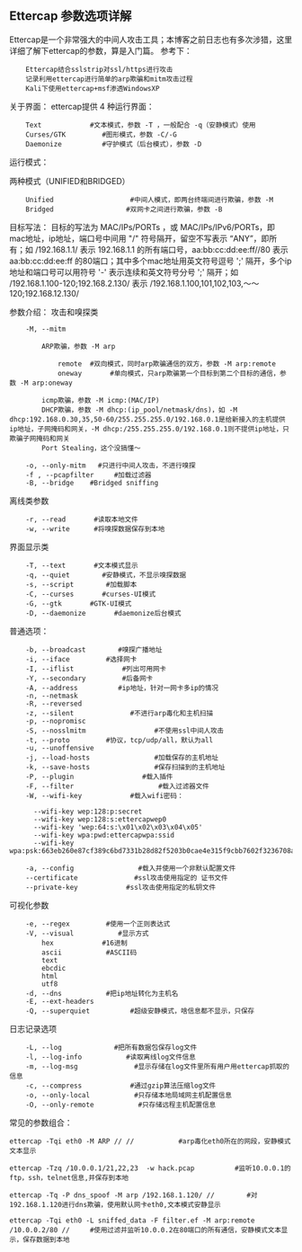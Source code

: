 ## Ettercap 参数选项详解

Ettercap是一个非常强大的中间人攻击工具；本博客之前日志也有多次涉猎，这里详细了解下ettercap的参数，算是入门篇。
参考下：
```text
    Ettercap结合sslstrip对ssl/https进行攻击
    记录利用ettercap进行简单的arp欺骗和mitm攻击过程
    Kali下使用ettercap+msf渗透WindowsXP
```

关于界面：
ettercap提供 4 种运行界面：
```text
    Text            #文本模式，参数 -T ，一般配合 -q（安静模式）使用
    Curses/GTK         #图形模式，参数 -C/-G
    Daemonize          #守护模式（后台模式），参数 -D
```

运行模式：

两种模式（UNIFIED和BRIDGED）
```text
    Unified                   #中间人模式，即两台终端间进行欺骗，参数 -M
    Bridged                  #双网卡之间进行欺骗，参数 -B
```

目标写法：
目标的写法为 MAC/IPs/PORTs ，或 MAC/IPs/IPv6/PORTs，即 mac地址，ip地址，端口号中间用 "/" 符号隔开，留空不写表示 “ANY”，即所有；如 /192.168.1.1/ 表示 192.168.1.1 的所有端口号，aa:bb:cc:dd:ee:ff//80 表示 aa:bb:cc:dd:ee:ff 的80端口；其中多个mac地址用英文符号逗号 ';' 隔开，多个ip地址和端口号可以用符号 '-' 表示连续和英文符号分号 ';' 隔开；如 /192.168.1.100-120;192.168.2.130/ 表示 /192.168.1.100,101,102,103,～～120;192.168.12.130/
 
参数介绍：
攻击和嗅探类
```text
    -M, --mitm

        ARP欺骗，参数 -M arp

            remote  #双向模式，同时arp欺骗通信的双方，参数 -M arp:remote
            oneway       #单向模式，只arp欺骗第一个目标到第二个目标的通信，参数 -M arp:oneway

        icmp欺骗，参数 -M icmp:(MAC/IP)
        DHCP欺骗，参数 -M dhcp:(ip_pool/netmask/dns)，如 -M dhcp:192.168.0.30,35,50-60/255.255.255.0/192.168.0.1是给新接入的主机提供ip地址，子网掩码和网关，-M dhcp:/255.255.255.0/192.168.0.1则不提供ip地址，只欺骗子网掩码和网关
        Port Stealing，这个没搞懂～

    -o, --only-mitm   #只进行中间人攻击，不进行嗅探
    -f , --pcapfilter     #加载过滤器
    -B, --bridge    #Bridged sniffing
```
离线类参数
```text
    -r, --read       #读取本地文件
    -w, --write      #将嗅探数据保存到本地
```
界面显示类
```text
    -T, --text       #文本模式显示  
    -q, --quiet        #安静模式，不显示嗅探数据
    -s, --script        #加载脚本
    -C, --curses       #curses-UI模式
    -G, --gtk       #GTK-UI模式
    -D, --daemonize       #daemonize后台模式
```
普通选项：
```text
    -b, --broadcast        #嗅探广播地址
    -i, --iface         #选择网卡
    -I, --iflist            #列出可用网卡
    -Y, --secondary         #后备网卡
    -A, --address          #ip地址，针对一网卡多ip的情况
    -n, --netmask             
    -R, --reversed
    -z, --silent              #不进行arp毒化和主机扫描
    -p, --nopromisc
    -S, --nosslmitm                 #不使用ssl中间人攻击
    -t, --proto         #协议，tcp/udp/all，默认为all
    -u, --unoffensive
    -j, --load-hosts                #加载保存的主机地址
    -k, --save-hosts                #保存扫描到的主机地址
    -P, --plugin                 #载入插件
    -F, --filter                     #载入过滤器文件
    -W, --wifi-key            #载入wifi密码：

      --wifi-key wep:128:p:secret
      --wifi-key wep:128:s:ettercapwep0
      --wifi-key 'wep:64:s:\x01\x02\x03\x04\x05'
      --wifi-key wpa:pwd:ettercapwpa:ssid
      --wifi-key wpa:psk:663eb260e87cf389c6bd7331b28d82f5203b0cae4e315f9cbb7602f3236708a6

    -a, --config                #载入并使用一个非默认配置文件
    --certificate              #ssl攻击使用指定的 证书文件
    --private-key            #ssl攻击使用指定的私钥文件
```
可视化参数
```text
    -e, --regex         #使用一个正则表达式
    -V, --visual           #显示方式
        hex            #16进制
        ascii           #ASCII码
        text            
        ebcdic
        html
        utf8
    -d, --dns           #把ip地址转化为主机名
    -E, --ext-headers
    -Q, --superquiet          #超级安静模式，啥信息都不显示，只保存
```
日志记录选项
```text
    -L, --log             #把所有数据包保存log文件
    -l, --log-info           #读取离线log文件信息
    -m, --log-msg              #显示存储在log文件里所有用户用ettercap抓取的信息
    -c, --compress            #通过gzip算法压缩log文件
    -o, --only-local           #只存储本地局域网主机配置信息
    -O, --only-remote           #只存储远程主机配置信息

```
常见的参数组合：
```text
ettercap -Tqi eth0 -M ARP // //           #arp毒化eth0所在的网段，安静模式文本显示

ettercap -Tzq /10.0.0.1/21,22,23  -w hack.pcap          #监听10.0.0.1的ftp，ssh，telnet信息,并保存到本地

ettercap -Tq -P dns_spoof -M arp /192.168.1.120/ //        #对192.168.1.120进行dns欺骗，使用默认网卡eth0,文本模式安静显示

ettercap -Tqi eth0 -L sniffed_data -F filter.ef -M arp:remote /10.0.0.2/80 //     #使用过滤并监听10.0.0.2在80端口的所有通信，安静模式文本显示，保存数据到本地
```